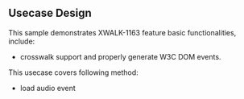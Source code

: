 ## Usecase Design

This sample demonstrates XWALK-1163 feature basic functionalities, include:
 
* crosswalk support and properly generate W3C DOM events.

This usecase covers following method:

* load audio event
